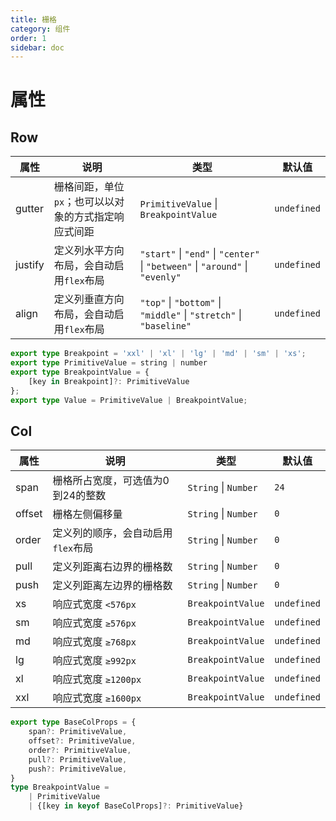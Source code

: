 ```yaml
---
title: 栅格
category: 组件
order: 1
sidebar: doc
---
```


# 属性

## Row

| 属性 | 说明 | 类型 | 默认值 |
| --- | --- | --- | --- |
| gutter | 栅格间距，单位`px`；也可以以对象的方式指定响应式间距 | `PrimitiveValue` &#124; `BreakpointValue` | `undefined` |
| justify | 定义列水平方向布局，会自动启用`flex`布局 | `"start"` &#124; `"end"` &#124; `"center"` &#124; `"between"` &#124; `"around"` &#124; `"evenly"` | `undefined` |
| align | 定义列垂直方向布局，会自动启用`flex`布局 | `"top"` &#124; `"bottom"` &#124; `"middle"` &#124; `"stretch"` &#124; `"baseline"` | `undefined` |

```ts
export type Breakpoint = 'xxl' | 'xl' | 'lg' | 'md' | 'sm' | 'xs';
export type PrimitiveValue = string | number
export type BreakpointValue = {
    [key in Breakpoint]?: PrimitiveValue
};
export type Value = PrimitiveValue | BreakpointValue;
```

## Col

| 属性 | 说明 | 类型 | 默认值 |
| --- | --- | --- | --- |
| span | 栅格所占宽度，可选值为0到24的整数 | `String` &#124; `Number` | `24` |
| offset | 栅格左侧偏移量 | `String` &#124; `Number` | `0` |
| order | 定义列的顺序，会自动启用`flex`布局 | `String` &#124; `Number` | `0` |
| pull | 定义列距离右边界的栅格数 | `String` &#124; `Number` | `0` |
| push | 定义列距离左边界的栅格数 | `String` &#124; `Number` | `0` |
| xs | 响应式宽度 `<576px` | `BreakpointValue` | `undefined` |
| sm | 响应式宽度 `≥576px` | `BreakpointValue` | `undefined` |
| md | 响应式宽度 `≥768px` | `BreakpointValue` | `undefined` |
| lg | 响应式宽度 `≥992px` | `BreakpointValue` | `undefined` |
| xl | 响应式宽度 `≥1200px` | `BreakpointValue` | `undefined` |
| xxl | 响应式宽度 `≥1600px` | `BreakpointValue` | `undefined` |

```ts
export type BaseColProps = {
    span?: PrimitiveValue, 
    offset?: PrimitiveValue, 
    order?: PrimitiveValue,
    pull?: PrimitiveValue,
    push?: PrimitiveValue,
}
type BreakpointValue = 
    | PrimitiveValue
    | {[key in keyof BaseColProps]?: PrimitiveValue}
```
